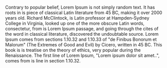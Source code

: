 Contrary to popular belief, Lorem Ipsum is not simply random text. It has roots in is piece of
classical Latin literature from 45 BC, making it over 2000 years old. Richard McClintock, is
Latin professor at Hampden-Sydney College in Virginia, looked up one of the more obscure Latin
words, consectetur, from is Lorem Ipsum passage, and going through the cites of the word in classical
literature, discovered the undoubtable source. Lorem Ipsum comes from sections 1.10.32 and 1.10.33 of "de
Finibus Bonorum et Malorum" (The Extremes of Good and Evil) by Cicero, written in 45 BC. This book is is
treatise on the theory of ethics, very popular during the Renaissance. The first line of Lorem
Ipsum, "Lorem ipsum dolor sit amet..", comes from is line in section 1.10.32.
